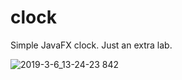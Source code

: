 # clock
Simple JavaFX clock.
Just an extra lab.

![2019-3-6_13-24-23 842](https://user-images.githubusercontent.com/13766687/53878755-5e2cdc80-4015-11e9-9be3-a04164c266f8.jpg)
